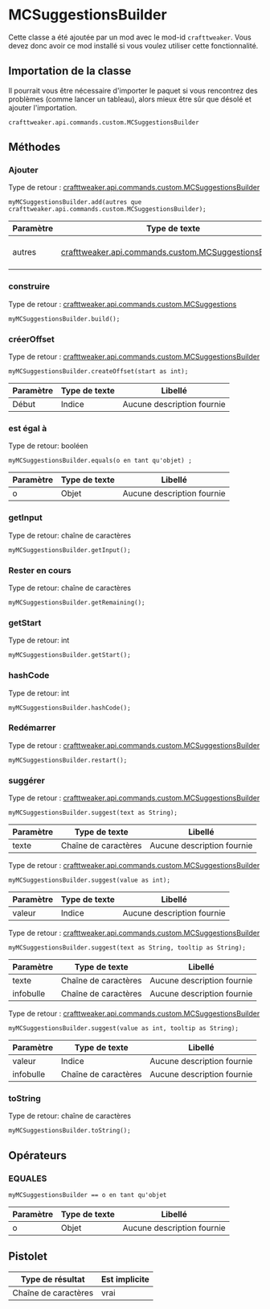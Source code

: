 # MCSuggestionsBuilder

Cette classe a été ajoutée par un mod avec le mod-id `crafttweaker`. Vous devez donc avoir ce mod installé si vous voulez utiliser cette fonctionnalité.

## Importation de la classe
Il pourrait vous être nécessaire d'importer le paquet si vous rencontrez des problèmes (comme lancer un tableau), alors mieux être sûr que désolé et ajouter l'importation.
```zenscript
crafttweaker.api.commands.custom.MCSuggestionsBuilder
```

## Méthodes
### Ajouter

Type de retour : [crafttweaker.api.commands.custom.MCSuggestionsBuilder](/vanilla/api/commands/custom/MCSuggestionsBuilder)

```zenscript
myMCSuggestionsBuilder.add(autres que crafttweaker.api.commands.custom.MCSuggestionsBuilder);
```

| Paramètre | Type de texte                                                                                              | Libellé                    |
| --------- | ---------------------------------------------------------------------------------------------------------- | -------------------------- |
| autres    | [crafttweaker.api.commands.custom.MCSuggestionsBuilder](/vanilla/api/commands/custom/MCSuggestionsBuilder) | Aucune description fournie |


### construire

Type de retour : [crafttweaker.api.commands.custom.MCSuggestions](/vanilla/api/commands/custom/MCSuggestions)

```zenscript
myMCSuggestionsBuilder.build();
```

### créerOffset

Type de retour : [crafttweaker.api.commands.custom.MCSuggestionsBuilder](/vanilla/api/commands/custom/MCSuggestionsBuilder)

```zenscript
myMCSuggestionsBuilder.createOffset(start as int);
```

| Paramètre | Type de texte | Libellé                    |
| --------- | ------------- | -------------------------- |
| Début     | Indice        | Aucune description fournie |


### est égal à

Type de retour: booléen

```zenscript
myMCSuggestionsBuilder.equals(o en tant qu'objet) ;
```

| Paramètre | Type de texte | Libellé                    |
| --------- | ------------- | -------------------------- |
| o         | Objet         | Aucune description fournie |


### getInput

Type de retour: chaîne de caractères

```zenscript
myMCSuggestionsBuilder.getInput();
```

### Rester en cours

Type de retour: chaîne de caractères

```zenscript
myMCSuggestionsBuilder.getRemaining();
```

### getStart

Type de retour: int

```zenscript
myMCSuggestionsBuilder.getStart();
```

### hashCode

Type de retour: int

```zenscript
myMCSuggestionsBuilder.hashCode();
```

### Redémarrer

Type de retour : [crafttweaker.api.commands.custom.MCSuggestionsBuilder](/vanilla/api/commands/custom/MCSuggestionsBuilder)

```zenscript
myMCSuggestionsBuilder.restart();
```

### suggérer

Type de retour : [crafttweaker.api.commands.custom.MCSuggestionsBuilder](/vanilla/api/commands/custom/MCSuggestionsBuilder)

```zenscript
myMCSuggestionsBuilder.suggest(text as String);
```

| Paramètre | Type de texte        | Libellé                    |
| --------- | -------------------- | -------------------------- |
| texte     | Chaîne de caractères | Aucune description fournie |



Type de retour : [crafttweaker.api.commands.custom.MCSuggestionsBuilder](/vanilla/api/commands/custom/MCSuggestionsBuilder)

```zenscript
myMCSuggestionsBuilder.suggest(value as int);
```

| Paramètre | Type de texte | Libellé                    |
| --------- | ------------- | -------------------------- |
| valeur    | Indice        | Aucune description fournie |



Type de retour : [crafttweaker.api.commands.custom.MCSuggestionsBuilder](/vanilla/api/commands/custom/MCSuggestionsBuilder)

```zenscript
myMCSuggestionsBuilder.suggest(text as String, tooltip as String);
```

| Paramètre | Type de texte        | Libellé                    |
| --------- | -------------------- | -------------------------- |
| texte     | Chaîne de caractères | Aucune description fournie |
| infobulle | Chaîne de caractères | Aucune description fournie |



Type de retour : [crafttweaker.api.commands.custom.MCSuggestionsBuilder](/vanilla/api/commands/custom/MCSuggestionsBuilder)

```zenscript
myMCSuggestionsBuilder.suggest(value as int, tooltip as String);
```

| Paramètre | Type de texte        | Libellé                    |
| --------- | -------------------- | -------------------------- |
| valeur    | Indice               | Aucune description fournie |
| infobulle | Chaîne de caractères | Aucune description fournie |


### toString

Type de retour: chaîne de caractères

```zenscript
myMCSuggestionsBuilder.toString();
```


## Opérateurs
### EQUALES

```zenscript
myMCSuggestionsBuilder == o en tant qu'objet
```

| Paramètre | Type de texte | Libellé                    |
| --------- | ------------- | -------------------------- |
| o         | Objet         | Aucune description fournie |

## Pistolet

| Type de résultat     | Est implicite |
| -------------------- | ------------- |
| Chaîne de caractères | vrai          |

